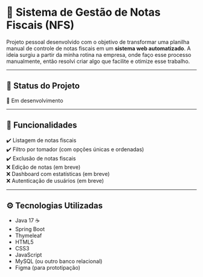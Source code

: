 # 📄 Sistema de Gestão de Notas Fiscais (NFS)

Projeto pessoal desenvolvido com o objetivo de transformar uma planilha manual de controle de notas fiscais em um **sistema web automatizado**. A ideia surgiu a partir da minha rotina na empresa, onde faço esse processo manualmente, então resolvi criar algo que facilite e otimize esse trabalho.

---

## 🚧 Status do Projeto

🔧 Em desenvolvimento

---

## 🎯 Funcionalidades

✔️ Listagem de notas fiscais  
✔️ Filtro por tomador (com opções únicas e ordenadas)  
✔️ Exclusão de notas fiscais  
❌ Edição de notas (em breve)  
❌ Dashboard com estatísticas (em breve)  
❌ Autenticação de usuários (em breve)

---

## ⚙️ Tecnologias Utilizadas

- Java 17 ☕  
- Spring Boot  
- Thymeleaf  
- HTML5  
- CSS3  
- JavaScript  
- MySQL (ou outro banco relacional)  
- Figma (para prototipação)
